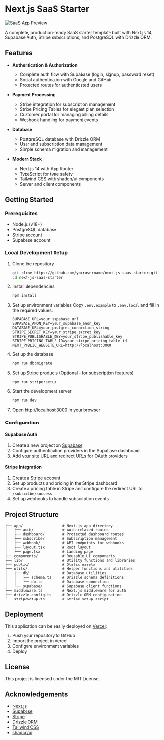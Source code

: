 # Next.js SaaS Starter

![SaaS App Preview](https://github.com/user-attachments/assets/63e761c4-aece-47c2-a320-f1cc18bf916b)

A complete, production-ready SaaS starter template built with Next.js 14, Supabase Auth, Stripe subscriptions, and PostgreSQL with Drizzle ORM.

## Features

- **Authentication & Authorization**
  - Complete auth flow with Supabase (login, signup, password reset)
  - Social authentication with Google and GitHub
  - Protected routes for authenticated users

- **Payment Processing**
  - Stripe integration for subscription management
  - Stripe Pricing Tables for elegant plan selection
  - Customer portal for managing billing details
  - Webhook handling for payment events

- **Database**
  - PostgreSQL database with Drizzle ORM
  - User and subscription data management
  - Simple schema migration and management

- **Modern Stack**
  - Next.js 14 with App Router
  - TypeScript for type safety
  - Tailwind CSS with shadcn/ui components
  - Server and client components

## Getting Started

### Prerequisites
- Node.js (v18+)
- PostgreSQL database
- Stripe account
- Supabase account

### Local Development Setup

1. Clone the repository
   ```bash
   git clone https://github.com/yourusername/next-js-saas-starter.git
   cd next-js-saas-starter
   ```

2. Install dependencies
   ```bash
   npm install
   ```

3. Set up environment variables
   Copy `.env.example` to `.env.local` and fill in the required values:
   
   ```
   SUPABASE_URL=your_supabase_url
   SUPABASE_ANON_KEY=your_supabase_anon_key
   DATABASE_URL=your_postgres_connection_string
   STRIPE_SECRET_KEY=your_stripe_secret_key
   STRIPE_PUBLISHABLE_KEY=your_stripe_publishable_key
   STRIPE_PRICING_TABLE_ID=your_stripe_pricing_table_id
   NEXT_PUBLIC_WEBSITE_URL=http://localhost:3000
   ```

4. Set up the database
   ```bash
   npm run db:migrate
   ```

5. Set up Stripe products (Optional - for subscription features)
   ```bash
   npm run stripe:setup
   ```

6. Start the development server
   ```bash
   npm run dev
   ```

7. Open [http://localhost:3000](http://localhost:3000) in your browser

### Configuration

#### Supabase Auth

1. Create a new project on [Supabase](https://app.supabase.io/)
2. Configure authentication providers in the Supabase dashboard
3. Add your site URL and redirect URLs for OAuth providers

#### Stripe Integration

1. Create a [Stripe](https://dashboard.stripe.com/register) account
2. Set up products and pricing in the Stripe dashboard
3. Create a pricing table in Stripe and configure the redirect URL to `/subscribe/success`
4. Set up webhooks to handle subscription events

## Project Structure

```
├── app/                  # Next.js app directory
│   ├── auth/             # Auth-related routes
│   ├── dashboard/        # Protected dashboard routes
│   ├── subscribe/        # Subscription management
│   ├── webhook/          # API endpoints for webhooks
│   ├── layout.tsx        # Root layout
│   └── page.tsx          # Landing page
├── components/           # Reusable UI components
├── lib/                  # Utility functions and libraries
├── public/               # Static assets
├── utils/                # Helper functions and utilities
│   ├── db/               # Database utilities
│   │   ├── schema.ts     # Drizzle schema definitions
│   │   └── db.ts         # Database connection
│   └── supabase/         # Supabase client functions
├── middleware.ts         # Next.js middleware for auth
├── drizzle.config.ts     # Drizzle ORM configuration
└── stripeSetup.ts        # Stripe setup script
```

## Deployment

This application can be easily deployed on [Vercel](https://vercel.com):

1. Push your repository to GitHub
2. Import the project in Vercel
3. Configure environment variables
4. Deploy

## License

This project is licensed under the MIT License.

## Acknowledgements

- [Next.js](https://nextjs.org/)
- [Supabase](https://supabase.com/)
- [Stripe](https://stripe.com/)
- [Drizzle ORM](https://github.com/drizzle-team/drizzle-orm)
- [Tailwind CSS](https://tailwindcss.com/)
- [shadcn/ui](https://ui.shadcn.com/)
